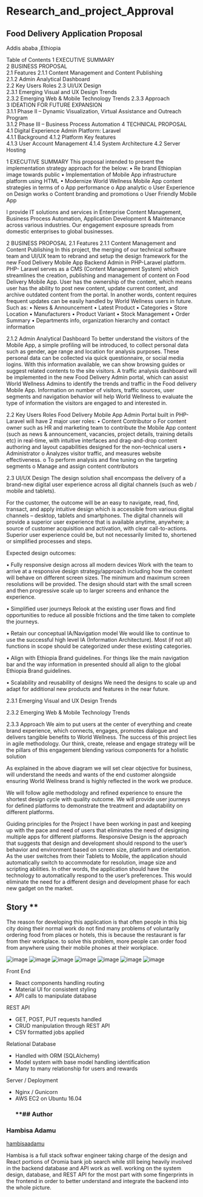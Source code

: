 # Research_and_project_Approval



## Food Delivery Application Proposal
Addis ababa ,Ethiopia


Table of Contents
1	EXECUTIVE SUMMARY	
2	BUSINESS PROPOSAL	
2.1	Features
2.1.1	Content Management and Content Publishing	
2.1.2	Admin Analytical Dashboard	
2.2	Key Users Roles	
2.3	UI/UX Design	
2.3.1	Emerging Visual and UX Design Trends	
2.3.2	Emerging Web & Mobile Technology Trends	
2.3.3	Approach	
3	IDEATION FOR FUTURE EXPANSION	
3.1.1	Phase II – Dynamic Visualization, Virtual Assistance and Outreach Program	
3.1.2	Phase III – Business Process Automation	
4	TECHNICAL PROPOSAL	
4.1	Digital Experience Admin Platform: Laravel	
4.1.1	Background
4.1.2	Platform Key features	
4.1.3	User Account Management	
4.1.4	System Architecture	
4.2	Server Hosting	

 

1	EXECUTIVE SUMMARY
This proposal intended to present the implementation strategy approach for the below:
•	Re brand Ethiopian image towards public
•	Implementation of Mobile App infrastructure platform using HTML
•	Modernize World Wellness Mobile App content strategies in terms of
o	App performance
o	App analytic
o	User Experience on Design works
o	Content branding and promotions
o	User Friendly Mobile App


I provide IT solutions and services in Enterprise Content Management, Business Process Automation, Application Development & Maintenance across various industries. Our engagement exposure spreads from domestic enterprises to global businesses.
 

2	BUSINESS PROPOSAL
2.1	Features
2.1.1	Content Management and Content Publishing
In this project, the merging of our technical software team and UI/UX team to rebrand and setup the design framework for the new Food Delivery Mobile App Backend Admin in PHP-Laravel platform. PHP- Laravel serves as a CMS (Content Management System) which streamlines the creation, publishing and management of content on Food Delivery Mobile App. User has the ownership of the content, which means user has the ability to post new content, update current content, and archive outdated content from the portal. In another words, content requires frequent updates can be easily handled by World Wellness users in future. Such as:
•	News & Announcement
•	Latest Product
•	Categories
•	Store Location
•	Manufacturers
•	Product Variant
•	Stock Management
•	Order Summary
•	Departments info, organization hierarchy and contact information

2.1.2	Admin Analytical Dashboard
To better understand the visitors of the Mobile App, a simple profiling will be introduced, to collect personal data such as gender, age range and location for analysis purposes. These personal data can be collected via quick questionnaire, or social media logins. With this information available, we can show browsing guides or suggest related contents to the site visitors.
A traffic analysis dashboard will be implemented in the new Food Delivery Admin portal, which can assist World Wellness Admins to identify the trends and traffic in the Food delivery Mobile App. Information on number of visitors, traffic sources, user segments and navigation behavior will help World Wellness to evaluate the type of information the visitors are engaged to and interested in.


  
 
2.2	Key Users Roles
Food Delivery Mobile App Admin Portal built in PHP-Laravel will have 2 major user roles:
•	Content Contributor
o	For content owner such as HR and marketing team to contribute the Mobile App content (such as news & announcement, vacancies, project details, training details etc) in real-time, with intuitive interfaces and drag-and-drop content authoring and layout capabilities designed for the non-technical users
•	Administrator
o	Analyzes visitor traffic, and measures website effectiveness.
o	To perform analysis and fine tuning on the targeting segments
o	Manage and assign content contributors

2.3	UI/UX Design
The design solution shall encompass the delivery of a brand-new digital user experience across all digital channels (such as web / mobile and tablets).
 


For the customer, the outcome will be an easy to navigate, read, find, transact, and apply intuitive design which is accessible from various digital channels – desktop, tablets and smartphones. The digital channels will provide a superior user experience that is available anytime, anywhere; a source of customer acquisition and activation, with clear call-to-actions. Superior user experience could be, but not necessarily limited to, shortened or simplified processes and steps.
 

Expected design outcomes:

•	Fully responsive design across all modern devices
Work with the team to arrive at a responsive design strategy/approach including how the content will behave on different screen sizes. The minimum and maximum screen resolutions will be provided. The design should start with the small screen and then progressive scale up to larger screens and enhance the experience.

•	Simplified user journeys
Relook at the existing user flows and find opportunities to reduce all possible frictions and the time taken to complete the journeys.

•	Retain our conceptual IA/Navigation model
We would like to continue to use the successful high level IA (Information Architecture). Most (if not all) functions in scope should be categorized under these existing categories.

•	Align with Ethiopia Brand guidelines.
For things like the main navigation bar and the way information in presented should all align to the global
Ethiopia Brand guidelines.

•	Scalability and reusability of designs
We need the designs to scale up and adapt for additional new products and features in the near future.
 

2.3.1	Emerging Visual and UX Design Trends

 

2.3.2	Emerging Web & Mobile Technology Trends

 

2.3.3	Approach
We aim to put users at the center of everything and create brand experience, which connects, engages, promotes dialogue and delivers tangible benefits to World Wellness. The success of this project lies in agile methodology. Our think, create, release and engage strategy will be the pillars of this engagement blending various components for a holistic solution


As explained in the above diagram we will set clear objective for business, will understand the needs and wants of the end customer alongside ensuring World Wellness brand is highly reflected in the work we produce.

We will follow agile methodology and refined experience to ensure the shortest design cycle with quality outcome. We will provide user journeys for defined platforms to demonstrate the treatment and adaptability on different platforms.

Guiding principles for the Project
I have been working in past and keeping up with the pace and need of users that eliminates the need of designing multiple apps for different platforms. Responsive Design is the approach that suggests that design and development should respond to the user’s behavior and environment based on screen size, platform and orientation. As the user switches from their Tablets to Mobile, the application should automatically switch to accommodate for resolution, image size and scripting abilities. In other words, the application should have the technology to automatically respond to the user’s preferences. This would eliminate the need for a different design and development phase for each new gadget on the market.

   ## Story **
   The reason for developing this application is that often people in this big city doing their normal work do not find many problems of voluntarily ordering food from places or hotels, this is because the restaurant is far from their workplace. to solve this problem, more people can order food from anywhere using their mobile phones at their workplace.
   
![image](https://github.com/GEDIH/food_delivery/assets/117825147/f7ffd671-701b-4683-88c1-e56914d3b58b) ![image](https://github.com/GEDIH/food_delivery/assets/117825147/6fabbb71-47d6-4161-ab9f-49f736d29faf) ![image](https://github.com/GEDIH/food_delivery/assets/117825147/52b523f4-f36d-4001-98d1-e0f7d4df0f4e)
![image](https://github.com/GEDIH/food_delivery/assets/117825147/5494a8c5-4a14-4dfa-a900-d5547da65eb0)
![image](https://github.com/GEDIH/food_delivery/assets/117825147/2b2d373a-66d9-4463-88f5-df61b65ea483)
![image](https://github.com/GEDIH/food_delivery/assets/117825147/86bdafd8-7ead-46d2-a418-cd634ab3b58a)
![image](https://github.com/GEDIH/food_delivery/assets/117825147/a912caf7-5f11-44c8-8dd4-5bd51cf4233b)


Front End
* React components handling routing
* Material UI for consistent styling
* API calls to manipulate database

REST API
* GET, POST, PUT requests handled
* CRUD manipulation through REST API
* CSV formatted jobs applied

Relational Database
* Handled with ORM (SQLAlchemy)
* Model system with base model handling identification
* Many to many relationship for users and rewards

Server / Deployment
* Nginx / Gunicorn
* AWS EC2 on Ubuntu 16.04
  ### **## Author
### **Hambisa Adamu**
[hambisaadamu](https://github.com/GEDIH.io)


Hambisa is a full stack softwar engineer taking charge of the design and React portions of Oromia bank job search while still being heavily involved in the backend database and API work as well. working on the system design, database, and REST API for the most part with some fingerprints in the frontend in order to better understand and integrate the backend into the whole picture. 
    
